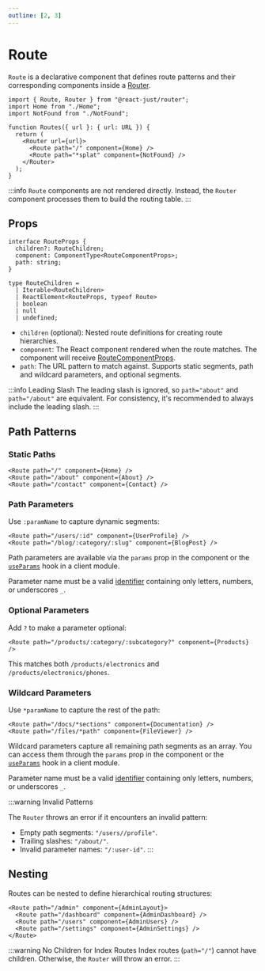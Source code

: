```yaml
---
outline: [2, 3]
---
```


# Route

`Route` is a declarative component that defines route patterns and their corresponding components inside a [Router](/reference/router/router).

```tsx
import { Route, Router } from "@react-just/router";
import Home from "./Home";
import NotFound from "./NotFound";

function Routes({ url }: { url: URL }) {
  return (
    <Router url={url}>
      <Route path="/" component={Home} />
      <Route path="*splat" component={NotFound} />
    </Router>
  );
}
```

:::info
`Route` components are not rendered directly. Instead, the `Router` component processes them to build the routing table.
:::

## Props

```tsx
interface RouteProps {
  children?: RouteChildren;
  component: ComponentType<RouteComponentProps>;
  path: string;
}

type RouteChildren =
  | Iterable<RouteChildren>
  | ReactElement<RouteProps, typeof Route>
  | boolean
  | null
  | undefined;
```

- `children` (optional): Nested route definitions for creating route hierarchies.
- `component`: The React component rendered when the route matches. The component will receive [RouteComponentProps](/reference/router/route-component-props).
- `path`: The URL pattern to match against. Supports static segments, path and wildcard parameters, and optional segments.

:::info Leading Slash
The leading slash is ignored, so `path="about"` and `path="/about"` are equivalent. For consistency, it's recommended to always include the leading slash.
:::

## Path Patterns

### Static Paths

```tsx
<Route path="/" component={Home} />
<Route path="/about" component={About} />
<Route path="/contact" component={Contact} />
```

### Path Parameters

Use `:paramName` to capture dynamic segments:

```tsx
<Route path="/users/:id" component={UserProfile} />
<Route path="/blog/:category/:slug" component={BlogPost} />
```

Path parameters are available via the `params` prop in the component or the [`useParams`](/reference/router/use-params) hook in a client module.

Parameter name must be a valid [identifier](https://developer.mozilla.org/en-US/docs/Web/JavaScript/Reference/Lexical_grammar#identifiers) containing only letters, numbers, or underscores `_`.

### Optional Parameters

Add `?` to make a parameter optional:

```tsx
<Route path="/products/:category/:subcategory?" component={Products} />
```

This matches both `/products/electronics` and `/products/electronics/phones`.

### Wildcard Parameters

Use `*paramName` to capture the rest of the path:

```tsx
<Route path="/docs/*sections" component={Documentation} />
<Route path="/files/*path" component={FileViewer} />
```

Wildcard parameters capture all remaining path segments as an array. You can access them through the `params` prop in the component or the [`useParams`](/reference/router/use-params) hook in a client module.

Parameter name must be a valid [identifier](https://developer.mozilla.org/en-US/docs/Web/JavaScript/Reference/Lexical_grammar#identifiers) containing only letters, numbers, or underscores `_`.

:::warning Invalid Patterns

The `Router` throws an error if it encounters an invalid pattern:

- Empty path segments: `"/users//profile"`.
- Trailing slashes: `"/about/"`.
- Invalid parameter names: `"/:user-id"`.
  :::

## Nesting

Routes can be nested to define hierarchical routing structures:

```tsx
<Route path="/admin" component={AdminLayout}>
  <Route path="/dashboard" component={AdminDashboard} />
  <Route path="/users" component={AdminUsers} />
  <Route path="/settings" component={AdminSettings} />
</Route>
```

:::warning No Children for Index Routes
Index routes (`path="/"`) cannot have children. Otherwise, the `Router` will throw an error.
:::
